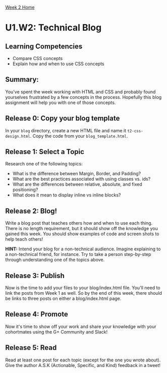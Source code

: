[Week 2 Home](./)

# U1.W2: Technical Blog

## Learning Competencies
- Compare CSS concepts
- Explain how and when to use CSS concepts

## Summary:
You've spent the week working with HTML and CSS and probably found yourselves frustrated by a few concepts in the process. Hopefully this blog assignment will help you with one of those concepts.

## Release 0: Copy your blog template
In your `blog` directory, create a new HTML file and name it `t2-css-design.html`. Copy the code from your `blog_template.html`.

## Release 1: Select a Topic
Research one of the following topics:

- What is the difference between Margin, Border, and Padding?
- What are the best practices associated with using classes vs. ids?
- What are the differences between relative, absolute, and fixed positioning?
- What does it mean to display inline vs inline blocks?

## Release 2: Blog!
Write a blog post that teaches others how and when to use each thing. There is no length requirement, but it should show off the knowledge you gained this week. You should show examples of code and screen shots to help teach others!

**HINT:** Intend your blog for a non-technical audience. Imagine explaining to a non-technical friend, for instance. Try to take a person step-by-step through understanding one of the topics above.

## Release 3: Publish
Now is the time to add your files to your blog/index.html file. You'll need to link the posts from Week 1 as well. So by the end of this week, there should be links to three posts on either a blog/index.html page.

## Release 4: Promote

Now it's time to show off your work and share your knowledge with your cohortmates using the G+ Community and Slack!

## Release 5: Read

Read at least one post for each topic (except for the one you wrote about). Give the author A.S.K (Actionable, Specific, and Kind) feedback in a tweet!


